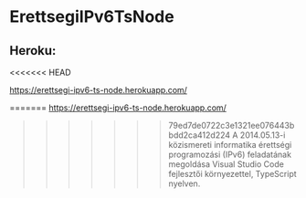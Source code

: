 # ErettsegiIPv6TsNode

## Heroku:
<<<<<<< HEAD

https://erettsegi-ipv6-ts-node.herokuapp.com/

=======
https://erettsegi-ipv6-ts-node.herokuapp.com/

>>>>>>> 79ed7de0722c3e1321ee076443bbdd2ca412d224
A 2014.05.13-i közismereti informatika érettségi programozási (IPv6) feladatának megoldása Visual Studio Code fejlesztői környezettel, TypeScript nyelven.
